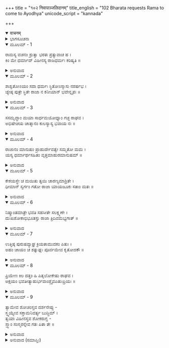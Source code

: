 +++
title = "१०२ निवापाञ्जलिदानम्"
title_english = "102 Bharata requests Rama to come to Ayodhya"
unicode_script = "kannada"

+++
<details open><summary>वाचनम्</summary>

<div class="audioEmbed"  caption="श्रीराम-हरिसीताराममूर्ति-घनपाठिभ्यां वचनम्" src="https://archive.org/download/Ramayana-recitation-Sriram-harisItArAmamUrti-Ghanapaati-v2/Kanda_2/Kanda_2_AYK-102-Nivapanjanali_Daanam.mp3"></div>
</details>



<details><summary>ಭಾಗಸೂಚನಾ</summary>

ಭರತನು ಪುನಃ ಶ್ರೀರಾಮನಲ್ಲಿ ರಾಜ್ಯವನ್ನು ಸ್ವೀಕರಿಸುವಂತೆ ಒತ್ತಾಯಿಸಿ, ತಂದೆಯ ಮರಣವಾರ್ತೆಯನ್ನು ಅವನಿಗೆ ತಿಳಿಸಿದುದು
</details>

<details open><summary>ಮೂಲಮ್ - 1</summary>

ರಾಮಸ್ಯ ವಚನಂ ಶ್ರುತ್ವಾ ಭರತಃ ಪ್ರತ್ಯುವಾಚ ಹ ।  
ಕಿಂ ಮೇ ಧರ್ಮಾದ್ ವಿಹೀನಸ್ಯ ರಾಜಧರ್ಮಃ ಕರಿಷ್ಯತಿ ॥
</details>

<details><summary>ಅನುವಾದ</summary>

ಶ್ರೀರಾಮಚಂದ್ರನ ಮಾತನ್ನು ಕೇಳಿ ಭರತನು ಹೀಗೆ ಉತ್ತರಿಸಿದನು. ಅಣ್ಣಾ! ನಾನು ರಾಜ್ಯದ ಅಧಿಕಾರಿಯಲ್ಲದ ಕಾರಣ ಆ ರಾಜಧರ್ಮದ ಅಧಿಕಾರದಿಂದ ರಹಿತನಾಗಿದ್ದೇನೆ; ಆದ್ದರಿಂದ ನನಗೆ ಈ ರಾಜಧರ್ಮವು ಏನು ಉಪಯೋಗವಾದೀತು.॥1॥
</details>

<details open><summary>ಮೂಲಮ್ - 2</summary>

ಶಾಶ್ವತೋಽಯಂ ಸದಾ ಧರ್ಮಃ ಸ್ಥಿತೋಽಸ್ಮಾಸು ನರರ್ಷಭ ।  
ಜ್ಯೇಷ್ಠ ಪುತ್ರೇ ಸ್ಥಿತೇ ರಾಜಾ ನ ಕನೀಯಾನ್ ಭವೇನ್ನೃಪಃ ॥
</details>

<details><summary>ಅನುವಾದ</summary>

ನರಶ್ರೇಷ್ಠನೇ! ನಮ್ಮಲ್ಲಿ ಹಿರಿಯ ಪುತ್ರನು ಇರುವಾಗ ಕಿರಿಯ ಪುತ್ರನು ರಾಜನಾಗಲಾರನು, ಇದು ಹಿಂದಿನಿಂದಲೂ ನಡೆದು ಬಂದಿರುವ ಶಾಶ್ವತ ಧರ್ಮವಾಗಿದೆ.॥2॥
</details>

<details open><summary>ಮೂಲಮ್ - 3</summary>

ಸಸಮೃದ್ಧಾಂ ಮಯಾ ಸಾರ್ಧಮಯೋಧ್ಯಾಂ ಗಚ್ಛ ರಾಘವ ।  
ಅಭಿಷೇಚಯ ಚಾತ್ಮಾನಂ ಕುಲಸ್ಯಾಸ್ಯ ಭವಾಯ ನಃ ॥
</details>

<details><summary>ಅನುವಾದ</summary>

ಆದ್ದರಿಂದ ರಘುನಂದನ! ನೀನು ನನ್ನೊಂದಿಗೆ ಸಮೃದ್ಧಶಾಲೀ ಅಯೋಧ್ಯೆಗೆ ನಡೆ ಮತ್ತು ನಮ್ಮ ಕುಲದ ಅಭ್ಯುದಯಕ್ಕಾಗಿ ನೀನು ರಾಜನಾಗಿ ಪಟ್ಟಾಭಿಷಿಕ್ತನಾಗು.॥3॥
</details>

<details open><summary>ಮೂಲಮ್ - 4</summary>

ರಾಜಾನಂ ಮಾನುಷಂ ಪ್ರಾಹುರ್ದೇವತ್ವೇ ಸಮ್ಮತೋ ಮಮ ।  
ಯಸ್ಯ ಧರ್ಮಾರ್ಥಸಹಿತಂ ವೃತ್ತಮಾಹುರಮಾನುಷಮ್ ॥
</details>

<details><summary>ಅನುವಾದ</summary>

ಎಲ್ಲ ಜನರು ರಾಜನನ್ನು ಮನುಷ್ಯನೆಂದು ಹೇಳಿದರೂ ನನ್ನ ಅಭಿಪ್ರಾಯದಲ್ಲಿ ಅವನು ದೇವತ್ವದಲ್ಲಿ ಪ್ರತಿಷ್ಠಿತನಾಗಿರುತ್ತಾನೆ; ಏಕೆಂದರೆ ಅವನ ಧರ್ಮ ಮತ್ತು ಅರ್ಥಯುಕ್ತ ಆಚಾರವನ್ನು ಸಾಧಾರಣ ಮನುಷ್ಯನಿಗೆ ಅಸಂಭವವಾಗಿದೆ.॥4॥
</details>

<details open><summary>ಮೂಲಮ್ - 5</summary>

ಕೇಕಯಸ್ಥೇ ಚ ಮಯಿತು ತ್ವಯಿ ಚಾರಣ್ಯಮಾಶ್ರಿತೇ ।  
ಧೀಮಾನ್ ಸ್ವರ್ಗಂ ಗತೋ ರಾಜಾ ಯಾಯಜೂಕಃ ಸತಾಂ ಮತಃ ॥
</details>

<details><summary>ಅನುವಾದ</summary>

ನಾನು ಕೇಕಯ ದೇಶದಲ್ಲಿದ್ದೆ ಮತ್ತು ನೀನು ವನಕ್ಕೆ ಹೋಗಿದ್ದೆ, ಆಗ ಅಶ್ವಮೇಧ ಮೊದಲಾದ ಯಜ್ಞಗಳ ಕರ್ತಾ ಹಾಗೂ ಸತ್ಪುರುಷರಿಂದ ಸಮ್ಮಾನಿತ ಬುದ್ಧಿವಂತ ದಶರಥ ಮಹಾರಾಜರು ಸ್ವರ್ಗಲೋಕಕ್ಕೆ ಹೊರಟಹೋದರು.॥5॥
</details>

<details open><summary>ಮೂಲಮ್ - 6</summary>

ನಿಷ್ಕ್ರಾಂತಮಾತ್ರೇ ಭವತಿ ಸಹಸೀತೇ ಸಲಕ್ಷ್ಮಣೇ ।  
ದುಃಖಶೋಕಾಭಿಭೂತಸ್ತು ರಾಜಾ ತ್ರಿದಿವಮಭ್ಯಗಾತ್ ॥
</details>

<details><summary>ಅನುವಾದ</summary>

ಸೀತೆ ಮತ್ತು ಲಕ್ಷ್ಮಣನೊಂದಿಗೆ ನೀನು ರಾಜ್ಯದಿಂದ ಹೊರಡುತ್ತಲೇ, ದುಃಖ-ಶೋಕದಿಂದ ಪೀಡಿತರಾದ ಮಹಾರಾಜರು ಸ್ವರ್ಗಲೋಕಕ್ಕೆ ತೆರಳಿದರು.॥6॥
</details>

<details open><summary>ಮೂಲಮ್ - 7</summary>

ಉತ್ತಿಷ್ಠ ಪುರುಷವ್ಯಾಘ್ರ ಕ್ರಿಯತಾಮುದಕಂ ಪಿತುಃ ।  
ಅಹಂ ಚಾಯಂ ಚ ಶತ್ನುಘ್ನಃ ಪೂರ್ವಮೇವ ಕೃತೋದಕೌ ॥
</details>

<details><summary>ಅನುವಾದ</summary>

ಪುರುಷಸಿಂಹನೇ! ಏಳು, ತಂದೆಗೆ ಜಲಾಂಜಲಿಯನ್ನು ಕೊಡು. ನಾನು ಮತ್ತು ಈ ಶತ್ರುಘ್ನ ಇಬ್ಬರೂ ಮೊದಲೇ ಅವರಿಗೆ ಜಲಾಂಜಲಿಯನ್ನು ಕೊಟ್ಟುಬಿಟ್ಟಿದ್ದೇವೆ.॥7॥
</details>

<details open><summary>ಮೂಲಮ್ - 8</summary>

ಪ್ರಿಯೇಣ ಕಿಲ ದತ್ತಂ ಹಿ ಪಿತೃಲೋಕೇಷು ರಾಘವ ।  
ಅಕ್ಷಯಂ ಭವತೀತ್ಯಾಹುರ್ಭವಾಂಶ್ಚೈವಪಿತುಃಪ್ರಿಯಃ ॥
</details>

<details><summary>ಅನುವಾದ</summary>

ರಘುನಂದನ! ಪ್ರಿಯಪುತ್ರನು ಕೊಟ್ಟಿರುವ ಜಲಾದಿಗಳು ಪಿತೃಲೋಕದಲ್ಲಿ ಅಕ್ಷಯವಾಗುತ್ತದೆ ಎಂದು ಹೇಳುತ್ತಾರೆ. ನೀನು ತಂದೆಯವರ ಪರಮಪ್ರಿಯ ಪುತ್ರನಾಗಿರುವೆ.॥8॥
</details>

<details open><summary>ಮೂಲಮ್ - 9</summary>

ತ್ವಾಮೇವ ಶೋಚಂಸ್ತವ ದರ್ಶನೇಪ್ಸು -  
ಸ್ತ್ವಯ್ಯೇವ ಸಕ್ತಾಮನಿವರ್ತ್ಯ ಬುದ್ಧಿಮ್ ।  
ತ್ವಯಾ ವಿಹೀನಸ್ತವ ಶೋಕರುಗ್ಣ -  
ಸ್ತ್ವಾಂ ಸಂಸ್ಮರನ್ನೇವ ಗತಃ ಪಿತಾ ತೇ ॥
</details>

<details><summary>ಅನುವಾದ</summary>

ನಮ್ಮ ತಂದೆಯವರು ನಿನ್ನಿಂದ ಅಗಲುತ್ತಲೇ ಶೋಕದಿಂದ ರುಗ್ಣರಾದರು ಮತ್ತು ನಿನ್ನ ಶೋಕದಲ್ಲೇ ಮಗ್ನರಾದರು. ನಿನ್ನನ್ನೇ ನೋಡುವ ಇಚ್ಛೆಯಿಂದ, ನಿನ್ನಲ್ಲೇ ನೆಟ್ಟಿರುವ ಬುದ್ಧಿಯನ್ನು ತೊಡೆಯಲಾರದೆ, ನಿನ್ನನ್ನೇ ಸ್ಮರಿಸುತ್ತಾ ಸ್ವರ್ಗಸ್ಥರಾದರು.॥9॥
</details>

<details><summary>ಅನುವಾದ (ಸಮಾಪ್ತಿಃ)</summary>

ಶ್ರೀವಾಲ್ಮೀಕಿ ವಿರಚಿತ ಆರ್ಷರಾಮಾಯಣ ಆದಿಕಾವ್ಯದ ಅಯೋಧ್ಯಾಕಾಂಡದಲ್ಲಿ ನೂರ ಎರಡನೆಯ ಸರ್ಗ ಪೂರ್ಣವಾಯಿತು.॥102॥
</details>
